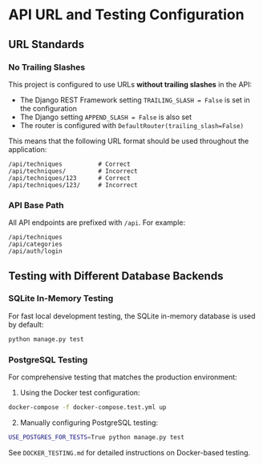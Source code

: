 # API URL and Testing Configuration

## URL Standards

### No Trailing Slashes

This project is configured to use URLs **without trailing slashes** in the API:

- The Django REST Framework setting `TRAILING_SLASH = False` is set in the configuration
- The Django setting `APPEND_SLASH = False` is also set
- The router is configured with `DefaultRouter(trailing_slash=False)`

This means that the following URL format should be used throughout the application:

```
/api/techniques          # Correct 
/api/techniques/         # Incorrect
/api/techniques/123      # Correct
/api/techniques/123/     # Incorrect
```

### API Base Path

All API endpoints are prefixed with `/api`. For example:

```
/api/techniques
/api/categories
/api/auth/login
```

## Testing with Different Database Backends

### SQLite In-Memory Testing

For fast local development testing, the SQLite in-memory database is used by default:

```bash
python manage.py test
```

### PostgreSQL Testing

For comprehensive testing that matches the production environment:

1. Using the Docker test configuration:
```bash
docker-compose -f docker-compose.test.yml up
```

2. Manually configuring PostgreSQL testing:
```bash
USE_POSTGRES_FOR_TESTS=True python manage.py test
```

See `DOCKER_TESTING.md` for detailed instructions on Docker-based testing.